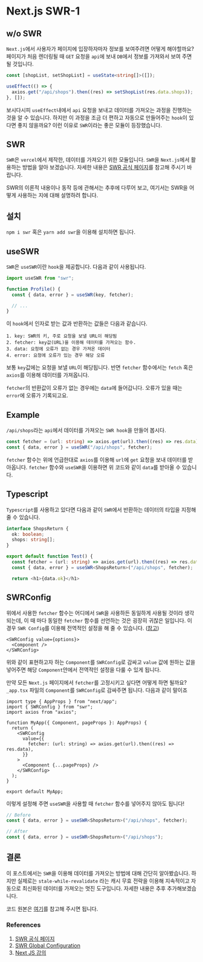 # Next.js SWR-1

## w/o SWR

`Next.js`에서 사용자가 페이지에 입장하자마자 정보를 보여주려면 어떻게 해야할까요? 페이지가 처음 렌더링될 때 `GET` 요청을 `api`에 보내 `DB`에서 정보를 가져와서 보여 주면 될 것입니다.

```ts
const [shopList, setShopList] = useState<string[]>([]);

useEffect(() => {
  axios.get("/api/shops").then((res) => setShopList(res.data.shops));
}, []);
```

보시다시피 `useEffect`내에서 `api` 요청을 보내고 데이터를 가져오는 과정을 진행하는 것을 알 수 있습니다. 하지만 이 과정을 조금 더 편하고 자동으로 만들어주는 `hook`이 있다면 좋지 않을까요? 이런 이유로 `SWR`이라는 좋은 모듈이 등장했습니다.

## SWR

`SWR`은 `vercel`에서 제작한, 데이터를 가져오기 위한 모듈입니다. `SWR`을 `Next.js`에서 활용하는 방법을 알아 보겠습니다. 자세한 내용은 [SWR 공식 페이지](https://swr.vercel.app/ko)를 참고해 주시기 바랍니다.

SWR의 이론적 내용이나 동작 등에 관해서는 추후에 다루어 보고, 여기서는 SWR을 어떻게 사용하는 지에 대해 설명하려 합니다.

## 설치

`npm i swr` 혹은 `yarn add swr`을 이용해 설치하면 됩니다.

## useSWR

`SWR`은 `useSWR`이란 `hook`을 제공합니다. 다음과 같이 사용됩니다.

```js
import useSWR from "swr";

function Profile() {
  const { data, error } = useSWR(key, fetcher);

  // ...
}
```

이 `hook`에서 인자로 받는 값과 반환하는 값들은 다음과 같습니다.

```
1. key: SWR의 키, 주로 요청을 보낼 URL이 해당됨
2. fetcher: key값(URL)을 이용해 데이터를 가져오는 함수.
3. data: 요청에 오류가 없는 경우 가져온 데이터
4. error: 요청에 오류가 있는 경우 해당 오류
```

보통 `key`값에는 요청을 보낼 `URL`이 해당됩니다. 반면 `fetcher` 함수에서는 `fetch` 혹은 `axios`를 이용해 데이터를 가져옵니다.

`fetcher`의 반환값이 오류가 없는 경우에는 `data`에 들어갑니다. 오류가 있을 때는 `error`에 오류가 기록되고요.

## Example

`/api/shops`라는 `api`에서 데이터를 가져오는 `SWR hook`을 만들어 봅시다.

```ts
const fetcher = (url: string) => axios.get(url).then((res) => res.data);
const { data, error } = useSWR("/api/shops", fetcher);
```

`fetcher` 함수는 위에 언급한대로 `axios`를 이용해 `url`에 `get` 요청을 보내 데이터를 받아옵니다. `fetcher` 함수와 `useSWR`을 이용하면 위 코드와 같이 `data`를 받아올 수 있습니다.

## Typescript

`Typescript`를 사용하고 있다면 다음과 같이 `SWR`에서 반환하는 데이터의 타입을 지정해 줄 수 있습니다.

```ts
interface ShopsReturn {
  ok: boolean;
  shops: string[];
}

export default function Test() {
  const fetcher = (url: string) => axios.get(url).then((res) => res.data);
  const { data, error } = useSWR<ShopsReturn>("/api/shops", fetcher);

  return <h1>{data.ok}</h1>
```

## SWRConfig

위에서 사용한 `fetcher` 함수는 어디에서 `SWR`을 사용하든 동일하게 사용될 것이라 생각되는데, 이 때 마다 동일한 `fetcher` 함수를 선언하는 것은 굉장히 귀찮은 일입니다. 이 경우 `SWR Config`를 이용해 전역적인 설정을 해 줄 수 있습니다. ([참고](https://swr.vercel.app/docs/global-configuration))

```tsx
<SWRConfig value={options}>
  <Component />
</SWRConfig>
```

위와 같이 표현하고자 하는 `Component`를 `SWRConfig`로 감싸고 `value` 값에 원하는 값을 넣어주면 해당 `Component`안에서 전역적인 설정을 다룰 수 있게 됩니다.

만약 모든 `Next.js` 페이지에서 `fetcher`를 고정시키고 싶다면 어떻게 하면 될까요? `_app.tsx` 파일의 `Component`를 `SWRConfig`로 감싸주면 됩니다. 다음과 같이 말이죠

```tsx
import type { AppProps } from "next/app";
import { SWRConfig } from "swr";
import axios from "axios";

function MyApp({ Component, pageProps }: AppProps) {
  return (
    <SWRConfig
      value={{
        fetcher: (url: string) => axios.get(url).then((res) => res.data),
      }}
    >
      <Component {...pageProps} />
    </SWRConfig>
  );
}

export default MyApp;
```

이렇게 설정해 주면 `useSWR`을 사용할 때 `fetcher` 함수를 넣어주지 않아도 됩니다!

```ts
// Before
const { data, error } = useSWR<ShopsReturn>("/api/shops", fetcher);

// After
const { data, error } = useSWR<ShopsReturn>("/api/shops");
```

## 결론

이 포스트에서는 `SWR`을 이용해 데이터를 가져오는 방법에 대해 간단히 알아봤습니다. 하지만 실제로는 `stale-while-revalidate` 라는 캐시 무효 전략을 이용해 지속적이고 자동으로 최신화된 데이터를 가져오는 멋진 도구입니다. 자세한 내용은 추후 추가해보겠습니다.

코드 원본은 [여기](./codes/2022-05-18/)를 참고해 주시면 됩니다.

### References

1. [SWR 공식 페이지](https://swr.vercel.app/ko)
2. [SWR Global Configuration](https://swr.vercel.app/docs/global-configuration)
3. [Next JS 강의](https://nomadcoders.co/carrot-market)
